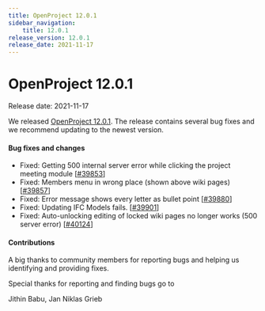 ```yaml
---
title: OpenProject 12.0.1
sidebar_navigation:
    title: 12.0.1
release_version: 12.0.1
release_date: 2021-11-17
---
```


# OpenProject 12.0.1

Release date: 2021-11-17

We released [OpenProject 12.0.1](https://community.openproject.org/versions/1496).
The release contains several bug fixes and we recommend updating to the newest version.

<!--more-->
#### Bug fixes and changes

- Fixed: Getting 500 internal server error while clicking the project meeting module \[[#39853](https://community.openproject.org/wp/39853)\]
- Fixed: Members menu in wrong place (shown above wiki pages) \[[#39857](https://community.openproject.org/wp/39857)\]
- Fixed: Error message shows every letter as bullet point \[[#39880](https://community.openproject.org/wp/39880)\]
- Fixed: Updating IFC Models fails. \[[#39901](https://community.openproject.org/wp/39901)\]
- Fixed: Auto-unlocking editing of locked wiki pages no longer works (500 server error) \[[#40124](https://community.openproject.org/wp/40124)\]

#### Contributions
A big thanks to community members for reporting bugs and helping us identifying and providing fixes.

Special thanks for reporting and finding bugs go to

Jithin Babu, Jan Niklas Grieb
